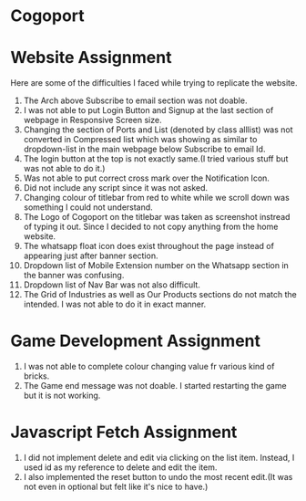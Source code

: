 # Cogoport

# Website Assignment
Here are some of the difficulties I faced while trying to replicate the website.

1. The Arch above Subscribe to email section was not doable.
2. I was not able to put Login Button and Signup at the last section of webpage in Responsive Screen size.
3. Changing the section of Ports and List (denoted by class alllist) was not converted in 
   Compressed list which was showing as similar to dropdown-list in the main webpage
   below Subscribe to email Id.
4. The login button at the top is not exactly same.(I tried various stuff but was not able to do it.)
5. Was not able to put correct cross mark over the Notification Icon.
6. Did not include any script since it was not asked.
7. Changing colour of titlebar from red to white while we scroll down was something 
   I could not understand.
8. The Logo of Cogoport on the titlebar was taken as screenshot instread of typing it out.
   Since I decided to not copy anything from the home website.
9. The whatsapp float icon does exist throughout the page instead of appearing just after banner section.
10. Dropdown list of Mobile Extension number on the Whatsapp section in the banner was confusing.
11. Dropdown list of Nav Bar was not also difficult.
12. The Grid of Industries as well as Our Products sections do not match the intended. I was not able to
    do it in exact manner.

# Game Development Assignment

1. I was not able to complete colour changing value fr various kind of bricks.
2. The Game end message was not doable. I started restarting the game but it is not working.

# Javascript Fetch Assignment
1. I did not implement delete and edit via clicking on the list item. Instead, I used id as my reference to delete and edit the item.
2. I also implemented the reset button to undo the most recent edit.(It was not even in optional but felt like it's nice to have.)
